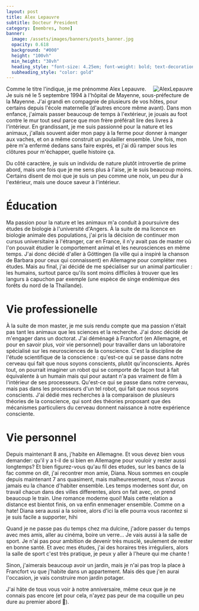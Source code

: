 ```yaml
---
layout: post
title: Alex Lepauvre
subtitle: Docteur President
category: [membres, home]
banner:
  image: /assets/images/banners/posts_banner.jpg
  opacity: 0.618
  background: "#000"
  height: "100vh"
  min_height: "38vh"
  heading_style: "font-size: 4.25em; font-weight: bold; text-decoration: underline"
  subheading_style: "color: gold"
---
```


<img src="{{site.baseurl | prepend: site.url}}assets/images/members/AlexLepauvre.jpg" alt="AlexLepauvre" style="float: right; width: auto; height: auto;"/>

Comme le titre l'indique, je me prénomme Alex Lepauvre. Je suis né le 5 septembre 1994 à l'hôpital de Mayenne, sous-préfecture de la Mayenne. J'ai grandi en compagnie de plusieurs de vos hôtes, pour certains depuis l'école maternelle (d'autres encore même avant). Dans mon enfance, j'aimais passer beaucoup de temps à l'extérieur, je jouais au foot contre le mur tout seul parce que mon frère préférait lire des livres à l'intérieur. En grandissant, je me suis passionné pour la nature et les animaux, j'allais souvent aider mon papy à la ferme pour donner à manger aux vaches, et on a même construit un poulailler ensemble. Une fois, mon père m'a enfermé dedans sans faire exprès, et j'ai dû ramper sous les clôtures pour m'échapper, quelle histoire ça.

Du côté caractère, je suis un individu de nature plutôt introvertie de prime abord, mais une fois que je me sens plus à l'aise, je le suis beaucoup moins. Certains disent de moi que je suis un peu comme une noix, un peu dur à l'extérieur, mais une douce saveur à l'intérieur.

# Éducation
Ma passion pour la nature et les animaux m'a conduit à poursuivre des études de biologie à l'université d'Angers. À la suite de ma licence en biologie animale des populations, j'ai pris la décision de continuer mon cursus universitaire à l'étranger, car en France, il n'y avait pas de master où l'on pouvait étudier le comportement animal et les neurosciences en même temps. J'ai donc décidé d'aller à Göttingen (la ville qui a inspiré la chanson de Barbara pour ceux qui connaissent) en Allemagne pour compléter mes études. Mais au final, j'ai décidé de me spécialiser sur un animal particulier : les humains, surtout parce qu'ils sont moins difficiles à trouver que les langurs à capuchon par exemple (une espèce de singe endémique des forêts du nord de la Thaïlande).

# Vie professionelle
À la suite de mon master, je me suis rendu compte que ma passion n'était pas tant les animaux que les sciences et la recherche. J'ai donc décidé de m'engager dans un doctorat. J'ai déménagé à Francfort (en Allemagne, et pour en savoir plus, voir vie personnel) pour travailler dans un laboratoire spécialisé sur les neurosciences de la conscience. C'est la discipline de l'étude scientifique de la conscience : qu'est-ce qui se passe dans notre cerveau qui fait que nous soyons conscients, plutôt qu'inconscients. Après tout, on pourrait imaginer un robot qui se comporte de façon tout à fait équivalente à un humain mais qui pour autant n'a pas vraiment de film à l'intérieur de ses processeurs. Qu'est-ce qui se passe dans notre cerveau, mais pas dans les processeurs d'un tel robot, qui fait que nous soyons conscients.
J'ai dédié mes recherches à la comparaison de plusieurs théories de la conscience, qui sont des théories proposant que des mécanismes particuliers du cerveau donnent naissance à notre expérience consciente.

# Vie personnel
Depuis maintenant 8 ans, j'habite en Allemagne. Et vous devez bien vous demander: qu'il y a t-il de si bien en Allemagne pour vouloir y rester aussi longtemps? Et bien figurez-vous qu'au fil des etudes, sur les bancs de la fac comme on dit, j'ai recontrer mon amie, Diana. Nous sommes en couple depuis maintenant 7 ans quasiment, mais malheuresement, nous n'avous jamais eu la chance d'habiter ensemble. Les temps modernes sont dur, on travail chacun dans des villes differentes, alors on fait avec, on prend beaucoup le train. Une romance moderne quoi! Mais cette relation a distance est bientot finis, on va enfin enmenager ensemble. Comme on a hate! Diana sera aussi a la soiree, alors d'ici la elle pourra vous racontez si je suis facile a supporter, hihi

Quand je ne passe pas du temps chez ma dulcine, j'adore passer du temps avec mes amis, aller au cinéma, boire un verre... Je vais aussi à la salle de sport. Je n'ai pas pour ambition de devenir très musclé, seulement de rester en bonne santé. Et avec mes études, j'ai des horaires très irréguliers, alors la salle de sport c'est très pratique, je peux y aller à l'heure qui me chante !

Sinon, j'aimerais beaucoup avoir un jardin, mais je n'ai pas trop la place à Francfort vu que j'habite dans un appartement. Mais dès que j'en aurai l'occasion, je vais construire mon jardin potager.

J'ai hâte de tous vous voir à notre anniversaire, même ceux que je ne connais pas encore (et pour cela, n'ayez pas peur de ma coquille un peu dure au premier abord 🙂).
